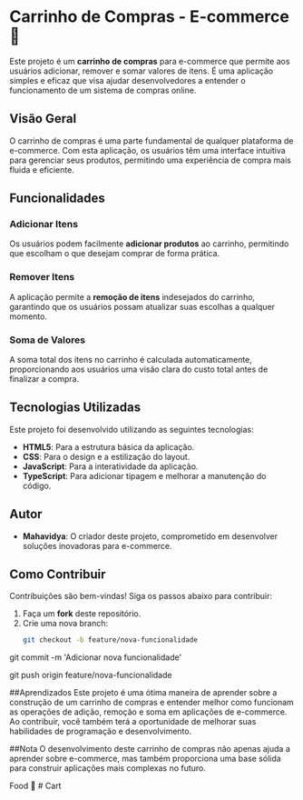 # Carrinho de Compras - E-commerce 🍔

Este projeto é um **carrinho de compras** para e-commerce que permite aos usuários adicionar, remover e somar valores de itens. É uma aplicação simples e eficaz que visa ajudar desenvolvedores a entender o funcionamento de um sistema de compras online.

## Visão Geral

O carrinho de compras é uma parte fundamental de qualquer plataforma de e-commerce. Com esta aplicação, os usuários têm uma interface intuitiva para gerenciar seus produtos, permitindo uma experiência de compra mais fluida e eficiente. 

## Funcionalidades

### Adicionar Itens

Os usuários podem facilmente **adicionar produtos** ao carrinho, permitindo que escolham o que desejam comprar de forma prática.

### Remover Itens

A aplicação permite a **remoção de itens** indesejados do carrinho, garantindo que os usuários possam atualizar suas escolhas a qualquer momento.

### Soma de Valores

A soma total dos itens no carrinho é calculada automaticamente, proporcionando aos usuários uma visão clara do custo total antes de finalizar a compra.

## Tecnologias Utilizadas

Este projeto foi desenvolvido utilizando as seguintes tecnologias:

- **HTML5**: Para a estrutura básica da aplicação.
- **CSS**: Para o design e a estilização do layout.
- **JavaScript**: Para a interatividade da aplicação.
- **TypeScript**: Para adicionar tipagem e melhorar a manutenção do código.

## Autor

- **Mahavidya**: O criador deste projeto, comprometido em desenvolver soluções inovadoras para e-commerce.

## Como Contribuir

Contribuições são bem-vindas! Siga os passos abaixo para contribuir:

1. Faça um **fork** deste repositório.
2. Crie uma nova branch:
   ```bash
   git checkout -b feature/nova-funcionalidade
git commit -m 'Adicionar nova funcionalidade'

git push origin feature/nova-funcionalidade

##Aprendizados
Este projeto é uma ótima maneira de aprender sobre a construção de um carrinho de compras e entender melhor como funcionam as operações de adição, remoção e soma em aplicações de e-commerce. Ao contribuir, você também terá a oportunidade de melhorar suas habilidades de programação e desenvolvimento.

##Nota
O desenvolvimento deste carrinho de compras não apenas ajuda a aprender sobre e-commerce, mas também proporciona uma base sólida para construir aplicações mais complexas no futuro.

Food 🚀 # Cart 
